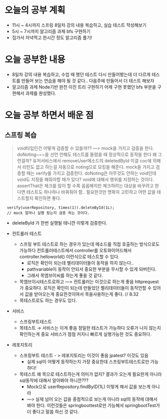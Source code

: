 # 오늘의 공부 계획
* 11시 ~ 4시까지 스프링 8일차 강의 내용 복습하고, 실습 테스트 작성해보기
* 5시 ~ 7시까지 알고리즘 과제 bfs 구현하기
* 집가서 저녁먹고 한시간 정도 알고리즘 풀기!

# 오늘 공부한 내용
* 8일차 강의 내용 복습하고, 수업 때 했던 테스트 다시 만들어봤는데 더 다르게 테스트를 만들어 보는 
연습을 해야 될 것 같다.. 다음주에 만들어서 더 테스트 해보자
* 알고리즘 과제 Node기반 완전 이진 트리 구현하기 어제 구현 못했던 bfs 부분을 구현해서 과제를 완성했다.

# 오늘 공부 하면서 배운 점
## 스프링 복습
>void타입인건 어떻게 검증할 수 있을까??
—> mock을 가지고 검증을 한다.
>doNoting~~~을 선언 안해도 테스트를 돌렸을 때 정상적으로 동작을 한다
>왜 그런걸까? 유저서비스에서 removeUser메소드의 deletedById 이걸 coc에 의해서 리턴도 없고 하는걸 자동으로 noting으로 모킹을 해준다.
>mock을 가지고 검증할 때는 verify를 가지고 검증한다.
>doNoting은 아무것도 안하는 void인데 void도 지정을 해줘야할 때가 있다? void에 대해서 행위를 지정하는 것이다.
>assertThat은 체크를 많이 할 수록 꼼꼼해지만 체크하려는 대상을 바꾸려고 한다면 테스트도 하나하나 바꿔줘야 함..
> 필요한것만 명확히 고민하고 어떤 값을 테스트할지 확인하면 좋다.

```
 verify(userRepository, times(1)).deleteById(1L);
 // mock 얼마나 실행 됬는지 검증 하는 것이다.
 ``` 
 - deleteById 가 한번 실행될 테니깐 이렇게 검증한다.
 
 - 컨트롤러 테스트
     - 스프링 부트 테스트로 하는 경우가 있는데 메소드를 직접 호출하는 방식으로도 가능하다 컨트롤러테스트에서 controller를 오토와이어드해서 controller.helloworld() 이런식으로 테스트할 수 있다.
         - 로직은 확인이 되는데 벨리데이터들이 동작을 하지 않는다..
         - pathvariable이 동작이 안되서 중요한 부분을 무시할 수 있게 되버린다.
         - 그래서 목엠브이씨를 하는게 좋을 것 같다.
     - 목엠브이시테스트로하고 —> 컨트롤러는 이것으로 하는게 좋음 httprequest가 중요하다.  로직은 확인이 되는데 만들었던 벨리데이터들이 동작안할 수 있어서 값을 받아오는게 중요한것이여서 목을사용하는게 좋다. // 8:32
     - 목테스트로도 하는 경우도 있다.
 - 서비스
     - 스프링부트테스트
     - 목테스트 → 서비스는 이게 좋음 정밀한 테스트가 가능하다 오류가 나지 않는지 확인하는게 중요 서비스가 점점 커지니 빠르게 실행가능한 것도 중요하다.
 - 레포지토리
     - 스프링부트 테스트 - > 레포지토리는 이것이 좋음 jpatest? 이것도 있음
         - 실제 sql이 어떻게 동작하는지 가장 중요한데 스프링부트테스트로만 가능하다!
     - 목테스트  왜 목으로 테스트하는게 의미가 없지? 결과가 오는게 필요한게 아니라 sql동작에 대해서 알아봐야 하니깐???
         - Mock으로 userRepository.findByID(1L) 이렇게 해서 값을 보는게 아니라
         - —> 실제 넘어 오는 값을 중점적으로 보는게 아니라 sql의 동작에 대해서 봐야 한다. 이런것들은 springboottest로만 가능해서  springbootTest가 더 좋다고 말씀 하신 것 같다.